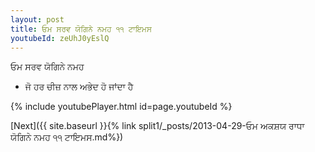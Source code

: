 ```yaml
---
layout: post
title: ਓਮ ਸਰਵ ਯੋਗਿਨੇ ਨਮਹ ੧੧ ਟਾਇਮਸ
youtubeId: zeUhJ0yEslQ
---
```

 
 
 ਓਮ ਸਰਵ ਯੋਗਿਨੇ ਨਮਹ  
 
 -  ਜੋ ਹਰ ਚੀਜ਼ ਨਾਲ ਅਭੇਦ ਹੋ ਜਾਂਦਾ ਹੈ 
 
  
 
  
 
 
 
 
 
 


{% include youtubePlayer.html id=page.youtubeId %}
 
[Next]({{ site.baseurl }}{% link  split1/_posts/2013-04-29-ਓਮ ਅਕਸ਼ਯ ਰਾਧਾ ਯੋਗਿਨੇ ਨਮਹ ੧੧ ਟਾਇਮਸ.md%})
 

